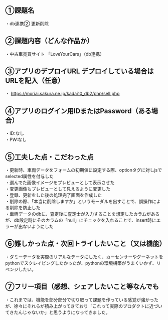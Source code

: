 ## ①課題名
・db連携② 更新削除
 ## ②課題内容（どんな作品か）
・中古車売買サイト 「LoveYourCars」（db連携）
## ③アプリのデプロイURL デプロイしている場合はURLを記入（任意）
・ https://moriai.sakura.ne.jp/kadai10_db2/php/sell.php
## ④アプリのログイン用IDまたはPassword（ある場合）
・ID:なし  
・PW:なし  
 ## ⑤工夫した点・こだわった点
・更新時、車両データをフォームの初期値に設定する際、optionタグに対しjsでselected属性を付与した  
・選んでた画像イメージをプレビューとして表示させた  
・変更画像もプレビューとして見えるように変更した  
・登録、更新をした後の処理完了画面を作成した  
・削除の際、「本当に削除しますか」というモーダルを出すことで、誤操作による削除を防止した  
・車両データのdbに、査定後に査定士が入力することを想定したカラムがあるが、db設定時にそのカラムの「null」にチェックを入れることで、insert時にエラーが出ないようにした
 ## ⑥難しかった点・次回トライしたいこと（又は機能）
・ダミーデータを実際のリアルなデータにしたく、カーセンサーやグーネットをpythonでスクレイピングしたかったが、pythonの環境構築がうまくいかず、リベンジしたい。  
 ## ⑦フリー項目（感想、シェアしたいこと等なんでも
・これまでは、機能を部分部分で切り取って課題を作っている感覚が強かったが、徐々にそれらが積み上がってきており「これって実際のプロダクトに近づいてきたんじゃないか」と思うようになってきました。  